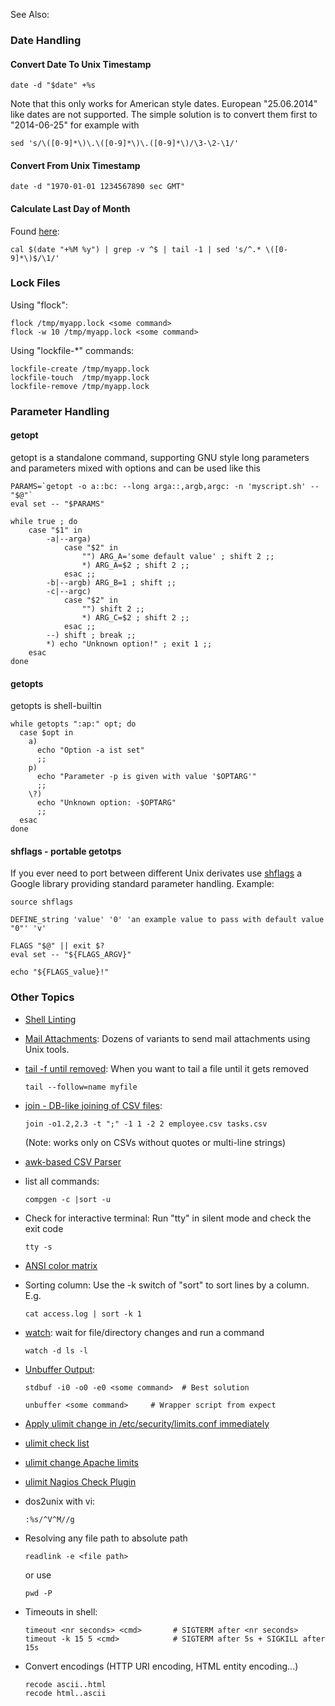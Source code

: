 See Also:

### Date Handling

#### Convert Date To Unix Timestamp

    date -d "$date" +%s

Note that this only works for American style dates. European
"25.06.2014" like dates are not supported. The simple solution is to
convert them first to "2014-06-25" for example with

    sed 's/\([0-9]*\)\.\([0-9]*\)\.([0-9]*\)/\3-\2-\1/'

#### Convert From Unix Timestamp

    date -d "1970-01-01 1234567890 sec GMT"

#### Calculate Last Day of Month

Found
[here](http://delicious.com/redirect?url=http%3A//www.unix.com/shell-programming-scripting/21877-how-get-month-last-date-unix.html):

    cal $(date "+%M %y") | grep -v ^$ | tail -1 | sed 's/^.* \([0-9]*\)$/\1/'

### Lock Files

Using "flock":

    flock /tmp/myapp.lock <some command>
    flock -w 10 /tmp/myapp.lock <some command>

Using "lockfile-\*" commands:

    lockfile-create /tmp/myapp.lock
    lockfile-touch  /tmp/myapp.lock
    lockfile-remove /tmp/myapp.lock

### Parameter Handling

#### getopt

getopt is a standalone command, supporting GNU style long parameters and
parameters mixed with options and can be used like this

    PARAMS=`getopt -o a::bc: --long arga::,argb,argc: -n 'myscript.sh' -- "$@"`
    eval set -- "$PARAMS"

    while true ; do
        case "$1" in
            -a|--arga)
                case "$2" in
                    "") ARG_A='some default value' ; shift 2 ;;
                    *) ARG_A=$2 ; shift 2 ;;
                esac ;;
            -b|--argb) ARG_B=1 ; shift ;;
            -c|--argc)
                case "$2" in
                    "") shift 2 ;;
                    *) ARG_C=$2 ; shift 2 ;;
                esac ;;
            --) shift ; break ;;
            *) echo "Unknown option!" ; exit 1 ;;
        esac
    done

#### getopts

getopts is shell-builtin

    while getopts ":ap:" opt; do
      case $opt in
        a)
          echo "Option -a ist set"
          ;;
        p)
          echo "Parameter -p is given with value '$OPTARG'"
          ;;
        \?)
          echo "Unknown option: -$OPTARG"
          ;;
      esac
    done

#### shflags - portable getotps

If you ever need to port between different Unix derivates use
[shflags](https://code.google.com/p/shflags/) a Google library providing
standard parameter handling. Example:

    source shflags

    DEFINE_string 'value' '0' 'an example value to pass with default value "0"' 'v'

    FLAGS "$@" || exit $?
    eval set -- "${FLAGS_ARGV}"

    echo "${FLAGS_value}!"

### Other Topics

-   [Shell Linting](https://github.com/koalaman/shellcheck)
-   [Mail Attachments](http://www.panix.com/%7Ekylet/unix-att.html):
    Dozens of variants to send mail attachments using Unix tools.
-   [tail -f until
    removed](http://lzone.de/follow+file+with+tail+until+removed): When
    you want to tail a file until it gets removed

        tail --follow=name myfile

-   [join - DB-like joining of CSV files](/how+to+join+CSV+Files):

        join -o1.2,2.3 -t ";" -1 1 -2 2 employee.csv tasks.csv

    (Note: works only on CSVs without quotes or multi-line strings)

-   [awk-based CSV
    Parser](https://github.com/geoffroy-aubry/awk-csv-parser)
-   list all commands:

        compgen -c |sort -u

-   Check for interactive terminal: Run "tty" in silent mode and check
    the exit code

        tty -s

-   [ANSI color matrix](/node/23)
-   Sorting column: Use the -k switch of "sort" to sort lines by a
    column. E.g.

        cat access.log | sort -k 1

-   [watch](http://www.commandlinefu.com/commands/tagged/583/watch):
    wait for file/directory changes and run a command

        watch -d ls -l

-   [Unbuffer
    Output](http://unix.stackexchange.com/questions/25372/turn-off-buffering-in-pipe):

        stdbuf -i0 -o0 -e0 <some command>  # Best solution

        unbuffer <some command>     # Wrapper script from expect

-   [Apply ulimit change in /etc/security/limits.conf
    immediately](/apply+limits+immediately)
-   [ulimit check list](/Debian+Ubuntu+ulimit+Check+List)
-   [ulimit change Apache limits](/Ubuntu+Apache+and+ulimit)
-   [ulimit Nagios Check
    Plugin](/Nagios%20Check%20Plugin%20for%20nofile%20Limit)
-   dos2unix with vi:

        :%s/^V^M//g

-   Resolving any file path to absolute path

        readlink -e <file path>

    or use

        pwd -P

-   Timeouts in shell:

        timeout <nr seconds> <cmd>       # SIGTERM after <nr seconds>
        timeout -k 15 5 <cmd>            # SIGTERM after 5s + SIGKILL after 15s

-   Convert encodings (HTTP URI encoding, HTML entity encoding...)

        recode ascii..html
        recode html..ascii


